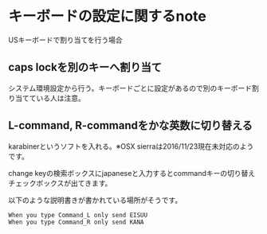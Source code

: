 # キーボードの設定に関するnote
USキーボードで割り当てを行う場合

## caps lockを別のキーへ割り当て
システム環境設定から行う。キーボードごとに設定があるので別のキーボード割り当てている人は注意。

## L-command, R-commandをかな英数に切り替える
karabinerというソフトを入れる。※OSX sierraは2016/11/23現在未対応のようです。

change keyの検索ボックスにjapaneseと入力するとcommandキーの切り替えチェックボックスが出てきます。

以下のような説明書きが書かれている場所がそうです。
```
When you type Command_L only send EISUU
When you type Command_R only send KANA
```
